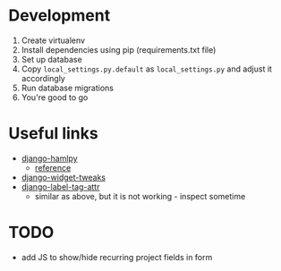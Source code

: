 # Development

1. Create virtualenv
2. Install dependencies using pip (requirements.txt file)
3. Set up database
4. Copy `local_settings.py.default` as `local_settings.py` and adjust it accordingly
5. Run database migrations
6. You're good to go

# Useful links

- [django-hamlpy](https://github.com/nyaruka/django-hamlpy)
    - [reference](https://github.com/nyaruka/django-hamlpy/blob/master/REFERENCE.md)
- [django-widget-tweaks](https://github.com/kmike/django-widget-tweaks)
- [django-label-tag-attr](https://github.com/c-bata/django-label-tag-attr)
    - similar as above, but it is not working - inspect sometime

# TODO

- add JS to show/hide recurring project fields in form
